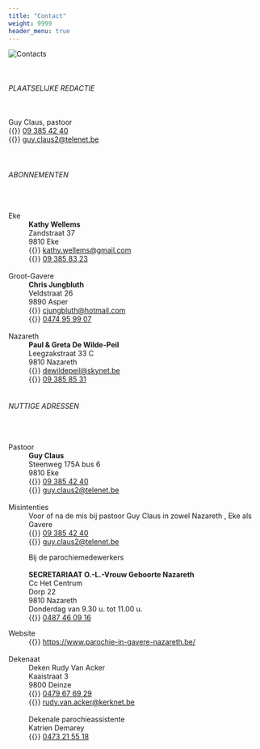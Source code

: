 ```yaml
---
title: "Contact"
weight: 9999
header_menu: true
---
```


![Contacts](images/contact.jpg)

<br />
<h6>PLAATSELIJKE REDACTIE</h6>
<br />
Guy Claus, pastoor<br />
{{<icon class="fa fa-phone">}}&nbsp;<a href="tel:093854240">09 385 42 40</a><br />
{{<icon class="fa fa-envelope">}}&nbsp;<a href="mailto:guy.claus2@telenet.be">guy.claus2@telenet.be</a><br />

<br />
<br />
<h6>ABONNEMENTEN</h6>
<br />
<dl>
<dt>Eke</dt>
<dd><b>Kathy Wellems</b><br />
Zandstraat 37<br />
9810 Eke<br />
{{<icon class="fa fa-envelope">}}&nbsp;<a href="mailto:kathy.wellems@gmail.com">kathy.wellems@gmail.com</a><br />
{{<icon class="fa fa-phone">}}&nbsp;<a href="tel:093858323">09 385 83 23</a><br />
<br /></dd>
<dt>Groot-Gavere</dt>
<dd><b>Chris Jungbluth</b><br />
Veldstraat 26<br />
9890 Asper<br />
{{<icon class="fa fa-envelope">}}&nbsp;<a href="cjungbluth@hotmail.com">cjungbluth@hotmail.com</a><br />
{{<icon class="fa fa-phone">}}&nbsp;<a href="tel:0474959907">0474 95 99 07</a><br />
<br /></dd>
<dt>Nazareth</dt>
<dd><b>Paul &amp; Greta De Wilde-Peil</b><br />
Leegzakstraat 33 C<br />
9810 Nazareth<br />
{{<icon class="fa fa-envelope">}}&nbsp;<a href="dewildepeil@skynet.be">dewildepeil@skynet.be</a><br />
{{<icon class="fa fa-phone">}}&nbsp;<a href="tel:093858531">09 385 85 31</a><br />
<br /></dd>
</dl>
<h6>NUTTIGE ADRESSEN</h6>
<br />
<dl>
<dt>Pastoor</dt>
<dd><b>Guy Claus</b><br />
Steenweg 175A bus 6<br />
9810 Eke<br />
{{<icon class="fa fa-phone">}}&nbsp;<a href="tel:093854240">09 385 42 40</a><br />
{{<icon class="fa fa-envelope">}}&nbsp;<a href="mailto:guy.claus2@telenet.be">guy.claus2@telenet.be</a><br />
<br /></dd>
<dt>Misintenties</dt>
<dd>
Voor of na de mis bij pastoor Guy Claus in zowel Nazareth , Eke als Gavere<br />
{{<icon class="fa fa-phone">}}&nbsp;<a href="tel:093854240">09 385 42 40</a><br />
{{<icon class="fa fa-envelope">}}&nbsp;<a href="mailto:guy.claus2@telenet.be">guy.claus2@telenet.be</a><br />

Bij de parochiemedewerkers<br /><br />
<b>SECRETARIAAT O.-L.-Vrouw Geboorte Nazareth</b><br />
Cc Het Centrum<br />
Dorp 22<br />
9810 Nazareth<br />
Donderdag van 9.30 u. tot 11.00 u.<br />
{{<icon class="fa fa-phone">}}&nbsp;<a href="tel:0487460916">0487 46 09 16</a><br /></dd>
<dt>Website</dt>
<dd>
{{<icon class="fa fa-external-link">}}&nbsp;<a href="https://www.parochie-in-gavere-nazareth.be/">https://www.parochie-in-gavere-nazareth.be/</a><br />
<br /></dd>

<dt>Dekenaat</dt>
<dd>Deken Rudy Van Acker<br />
Kaaistraat 3<br />
9800 Deinze<br />
{{<icon class="fa fa-phone">}}&nbsp;<a href="tel:0479676929">0479 67 69 29</a><br />
{{<icon class="fa fa-envelope">}}&nbsp;<a href="rudy.van.acker@kerknet.be">rudy.van.acker@kerknet.be</a><br />
<br />
Dekenale parochieassistente<br />
Katrien Demarey<br />
{{<icon class="fa fa-phone">}}&nbsp;<a href="tel:0473215518">0473 21 55 18</a><br /></dd>
</dl>


